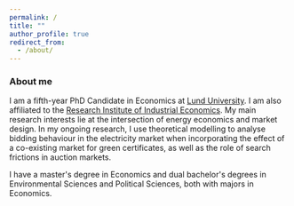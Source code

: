 ```yaml
---
permalink: /
title: ""
author_profile: true
redirect_from: 
  - /about/
---
```


### About me
I am a fifth-year PhD Candidate in Economics at <a href='https://portal.research.lu.se/en/persons/kajsa-ganhammar'>Lund University</a>. I am also affiliated to the <a href='https://www.ifn.se/en/researchers/graduate-students/kajsa-ganhammar/'>Research Institute of Industrial Economics</a>. My main research interests lie at the intersection of energy economics and market design. In my ongoing research, I use theoretical modelling to analyse bidding behaviour in the electricity market when incorporating the effect of a co-existing market for green certificates, as well as the role of search frictions in auction markets.  

I have a master's degree in Economics and dual bachelor's degrees in Environmental Sciences and Political Sciences, both with majors in Economics. 




